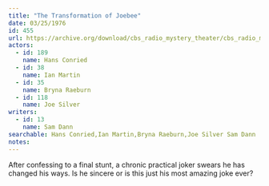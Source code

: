 ```yaml
---
title: "The Transformation of Joebee"
date: 03/25/1976
id: 455
url: https://archive.org/download/cbs_radio_mystery_theater/cbs_radio_mystery_theater-0451-0500.zip/cbs_radio_mystery_theater-0451-0500%2Fcbsrmt_0455_the_transformation_of_joebee.mp3
actors:  
  - id: 189
    name: Hans Conried  
  - id: 38
    name: Ian Martin  
  - id: 35
    name: Bryna Raeburn  
  - id: 118
    name: Joe Silver
writers:  
  - id: 13
    name: Sam Dann
searchable: Hans Conried,Ian Martin,Bryna Raeburn,Joe Silver Sam Dann
notes:  
---
```

After confessing to a final stunt, a chronic practical joker swears he has changed his ways. Is he sincere or is this just his most amazing joke ever?